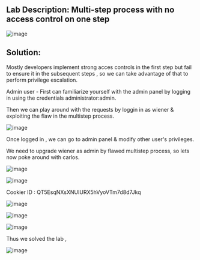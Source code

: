 ## Lab Description: Multi-step process with no access control on one step

![image](https://github.com/jayshah17/PortSwiggerLabs/assets/76842630/f5db4d08-6b4b-4b47-ae8f-34e7b0c36130)


## Solution:  
Mostly developers implement strong acces controls in the first step but fail to ensure it in the subsequent steps , so we can take advantage of that to perform privilege escalation.

Admin user -
First can familiarize yourself with the admin panel by logging in using the credentials administrator:admin.

Then we can play around with the requests by loggin in as wiener & exploiting the flaw in the multistep process.

![image](https://github.com/jayshah17/PortSwiggerLabs/assets/76842630/dd7dce4e-41c2-4bfd-9aa6-27fec454714c)

Once logged in , we can go to admin panel & modify other user's privileges.

We need to upgrade wiener as admin by flawed multistep process, so lets now poke around with carlos.

![image](https://github.com/jayshah17/PortSwiggerLabs/assets/76842630/5b95f111-c73b-4346-84b7-41fe2bb339fa)

![image](https://github.com/jayshah17/PortSwiggerLabs/assets/76842630/8a414cc7-f519-43b5-b00c-28bcfeeecaba)


Cookier ID : QT5EsqNXsXNUIURX5hVyoVTm7d8d7Jkq

![image](https://github.com/jayshah17/PortSwiggerLabs/assets/76842630/9198af2b-1933-4b74-a23f-8b185c3d5677)

![image](https://github.com/jayshah17/PortSwiggerLabs/assets/76842630/cfbca218-8f96-4057-9aae-d8e85ec5c479)

![image](https://github.com/jayshah17/PortSwiggerLabs/assets/76842630/e450f8c8-0eba-4bf3-b1c8-b8009b969dd5)

Thus we solved the lab ,

![image](https://github.com/jayshah17/PortSwiggerLabs/assets/76842630/49aad243-74e7-4272-860a-b1979ee48b81)

